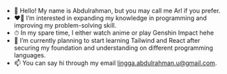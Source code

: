 - 👋 Hello! My name is Abdulrahman, but you may call me Arl if you prefer.
- ❤️‍🔥 I’m interested in expanding my knowledge in programming and improving my problem-solving skill.
- ⏱ In my spare time, I either watch anime or play Genshin Impact hehe
- 🌱 I’m currently planning to start learning Tailwind and React after securing my foundation and understanding on different programming languages.
- 📫 You can say hi through my email lingga.abdulrahman.u@gmail.com.
